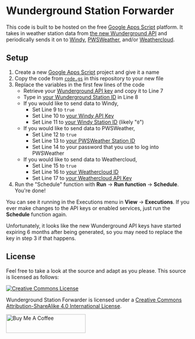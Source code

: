 # Wunderground Station Forwarder

This code is built to be hosted on the free [Google Apps Script](https://developers.google.com/apps-script) platform. It takes in weather station data from [the new Wunderground API](https://www.wunderground.com/member/api-keys) and periodically sends it on to [Windy](https://windy.com/), [PWSWeather](https://pwsweather.com/), and/or [Weathercloud](https://weathercloud.com/).

## Setup

1. Create a new [Google Apps Script](https://script.google.com/) project and give it a name
2. Copy the code from [`code.gs`](https://raw.githubusercontent.com/leoherzog/WundergroundStationForwarder/master/code.gs) in this repository to your new file
3. Replace the variables in the first few lines of the code
    - Retrieve your [Wunderground API key](https://www.wunderground.com/member/api-keys) and copy it to Line 7
    - Type in [your Wunderground Station ID](https://www.wunderground.com/member/devices) in Line 8
    - If you would like to send data to Windy,
      - Set Line 9 to `true`
      - Set Line 10 to [your Windy API Key](https://stations.windy.com/stations)
      - Set Line 11 to [your Windy Station ID](https://stations.windy.com/stations) (likely "`0`")
    - If you would like to send data to PWSWeather,
      - Set Line 12 to `true`
      - Set Line 13 to [your PWSWeather Station ID](https://www.pwsweather.com/stationlist.php)
      - Set Line 14 to your password that you use to log into PWSWeather
    - If you would like to send data to Weathercloud,
      - Set Line 15 to `true`
      - Set Line 16 to [your Weathercloud ID](https://app.weathercloud.net/devices)
      - Set Line 17 to [your Weathercloud API Key](https://app.weathercloud.net/devices)
4. Run the "Schedule" function with **Run** → **Run function** → **Schedule**. You're done!

You can see it running in the Executions menu in **View** → **Executions**. If you ever make changes to the API keys or enabled services, just run the **Schedule** function again.

Unfortunately, it looks like the new Wunderground API keys have started expiring 6 months after being generated, so you may need to replace the key in step 3 if that happens.


## License

Feel free to take a look at the source and adapt as you please. This source is licensed as follows:

[![Creative Commons License](https://i.creativecommons.org/l/by-sa/4.0/88x31.png)](http://creativecommons.org/licenses/by-sa/4.0/)

Wunderground Station Forwarder is licensed under a [Creative Commons Attribution-ShareAlike 4.0 International License](http://creativecommons.org/licenses/by-sa/4.0/).

<a href="https://www.buymeacoffee.com/leoherzog" target="_blank"><img src="https://cdn.buymeacoffee.com/buttons/default-orange.png" alt="Buy Me A Coffee" style="height: 51px !important;width: 217px !important;" ></a>